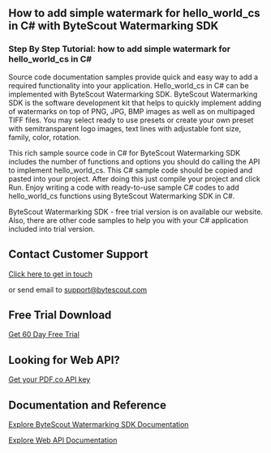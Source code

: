 ## How to add simple watermark for hello_world_cs in C# with ByteScout Watermarking SDK

### Step By Step Tutorial: how to add simple watermark for hello_world_cs in C#

Source code documentation samples provide quick and easy way to add a required functionality into your application. Hello_world_cs in C# can be implemented with ByteScout Watermarking SDK. ByteScout Watermarking SDK is the software development kit that helps to quickly implement adding of watermarks on top of PNG, JPG, BMP images as well as on multipaged TIFF files. You may select ready to use presets or create your own preset with semitransparent logo images, text lines with adjustable font size, family, color, rotation.

This rich sample source code in C# for ByteScout Watermarking SDK includes the number of functions and options you should do calling the API to implement hello_world_cs. This C# sample code should be copied and pasted into your project. After doing this just compile your project and click Run. Enjoy writing a code with ready-to-use sample C# codes to add hello_world_cs functions using ByteScout Watermarking SDK in C#.

ByteScout Watermarking SDK - free trial version is on available our website. Also, there are other code samples to help you with your C# application included into trial version.

## Contact Customer Support

[Click here to get in touch](https://bytescout.zendesk.com/hc/en-us/requests/new?subject=ByteScout%20Watermarking%20SDK%20Question)

or send email to [support@bytescout.com](mailto:support@bytescout.com?subject=ByteScout%20Watermarking%20SDK%20Question) 

## Free Trial Download

[Get 60 Day Free Trial](https://bytescout.com/download/web-installer?utm_source=github-readme)

## Looking for Web API? 

[Get your PDF.co API key](https://pdf.co/documentation/api?utm_source=github-readme)

## Documentation and Reference

[Explore ByteScout Watermarking SDK Documentation](https://bytescout.com/documentation/index.html?utm_source=github-readme)

[Explore Web API Documentation](https://pdf.co/documentation/api?utm_source=github-readme)